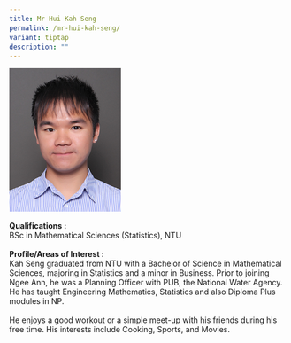 ```yaml
---
title: Mr Hui Kah Seng
permalink: /mr-hui-kah-seng/
variant: tiptap
description: ""
---
```

<p></p>
<div class="isomer-image-wrapper">
<img style="width: 40%;" height="auto" width="100%" alt="Image of Mr Hui Kah Seng" src="/images/IS/IS_HUI_KAH_SENG_0011633.jpg">
</div>
<p><strong>Qualifications :</strong> 
<br>BSc in Mathematical Sciences (Statistics), NTU
<br>
<br><strong>Profile/Areas of Interest :</strong> 
<br>Kah Seng graduated from NTU with a Bachelor of Science in Mathematical
Sciences, majoring in Statistics and a minor in Business. Prior to joining
Ngee Ann, he was a Planning Officer with PUB, the National Water Agency.
He has taught Engineering Mathematics, Statistics and also Diploma Plus
modules in NP.
<br>
<br>He enjoys a good workout or a simple meet-up with his friends during his
free time. His interests include Cooking, Sports, and Movies.
<br>
</p>